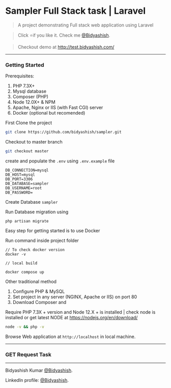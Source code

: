 # Sampler Full Stack task | Laravel
> A project demonstrating Full stack web application using Laravel


> Click :star:if you like it. Check me [@Bidyashish](https://www.bidyashish.com).

> Checkout demo at http://test.bidyashish.com/


---

### Getting Started 

Prerequisites:
1. PHP 7.3X+
2. Mysql database
3. Composer (PHP)
4. Node 12.0X+ & NPM
5. Apache, Nginx or IIS (with Fast CGI) server
6. Docker (optional but recomended)


First Clone the project
```bash
git clone https://github.com/bidyashish/sampler.git
```

Checkout to master branch 
```bash
git checkout master
```
create and populate the `.env` using `.env.example` file

```
DB_CONNECTION=mysql
DB_HOST=mysql
DB_PORT=3306
DB_DATABASE=sampler
DB_USERNAME=root
DB_PASSWORD=
```


Create Database `sampler`

Run Database migration using

```
php artisan migrate
```

Easy step for getting started is to use Docker

Run command inside project folder

```
// To check docker version
docker -v  

// local build

docker compose up
```




Other traditional method

1. Configure PHP & MySQL
2. Set project in any server (NGINX, Apache or IIS) on port 80
3. Download  Composer and


Require PHP 7.3X + version and Node 12.X + is installed | check node is installed or get latest NODE at https://nodejs.org/en/download/
```bash
node -v && php -v
```

Browse Web application at `http://localhost` in local machine.

---
### GET Request Task


---
Bidyashish Kumar [@Bidyashish](https://www.bidyashish.com).

LinkedIn profile: [@Bidyashish](https://www.linkedin.com/in/bidyashish/).